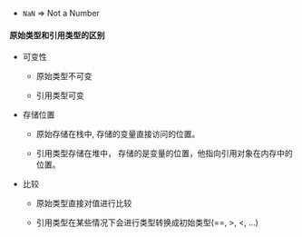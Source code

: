 - `NaN` => Not a Number


#### 原始类型和引用类型的区别

- 可变性

  - 原始类型不可变
  
  - 引用类型可变
  
  
- 存储位置

  - 原始存储在栈中, 存储的变量直接访问的位置。
 
  - 引用类型存储在堆中， 存储的是变量的位置，他指向引用对象在内存中的位置。
  
  
- 比较

  - 原始类型直接对值进行比较
  
  - 引用类型在某些情况下会进行类型转换成初始类型(==, >, <, ...)
